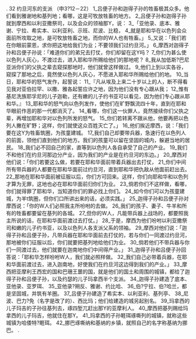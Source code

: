 . 32 
约旦河东的支派 
（申3?12－22） 
1_吕便子孙和迦得子孙的牲畜极其众多。他们看到雅谢地和基列地；看哪，这是可牧放牲畜的地方。 2_吕便子孙和迦得子孙就到摩西和以利亚撒祭司，以及会众的领袖那Y，说： 3_「亚他录、底本、雅谢、宁拉、希实本、以利亚利、示班、尼波、比稳， 4_就是耶和华在以色列会众面前所攻取之地，是可牧放牲畜之地，而你的W人也有牲畜。」 5_又说：「我们若在你眼前蒙恩，求你把这地给我们为业；不要领我们过约旦河。」 
6_摩西对迦得子孙和吕便子孙说：「难道你们的弟兄去打仗，你们却留在这Y吗？ 7_你们为甚么使以色列人灰心，不渡过去，进入耶和华所赐给他们的那地呢？ 8_我从加低斯?巴尼亚派你们的父执之辈去窥探那地时，他们就曾这样做过。 9_他们上到以实各谷，窥探了那地之后，竟然使以色列人灰心，不愿进入耶和华所赐给他们的地。 10_当日，耶和华的怒气发作，起誓说： 11_『凡从埃及上来二十岁以上的人，断不得看见我对亚伯拉罕、以撒、雅各起誓应许之地，因为他们没有专心跟从我； 12_惟有基尼洗族耶孚尼的儿子迦勒，还有嫩的儿子约书亚可以看见，因为他们专心跟从耶和华。』 13_耶和华的怒气向以色列发作，使他们在旷野飘流四十年，直到在耶和华眼前作恶的那一代都消灭了。 14_看哪，你们这一伙罪人，竟然接续你们父执之辈，再增加耶和华对以色列所发的怒气。 15_你们若转离不跟从他，他要再把以色列人撇在旷野；这样，你们就使这众百姓灭亡了。」 
16_他们挨近摩西，说：「我们要在这Y为牲畜筑圈，为孩童建城。 17_我们自己却要带兵器，急速行在以色列人的前面，领他们直到他们的地方。我们的孩童可以留在坚固的城内，躲避当地的居民。 18_我们必不回自己的家，直等到以色列人各自承受了自己的产业。 19_我们不和他们在约旦河那边分产业，因为我们的产业是在约旦河的东边。」 20_摩西对他们说：「你们若要这么做，若要在耶和华面前带着兵器出去打仗， 21_你们中间所有带兵器的人都要在耶和华面前过约旦河，直到耶和华把仇敌从他面前赶出去。 22_那地在耶和华面前被征服以后，你们方可回来。这样，你们向耶和华和以色列才算为无罪，这地也必在耶和华面前归你们为业。 23_倘若你们不这样做，看哪，你们就得罪了耶和华，当知道你们的罪必找上你们。 24_如今你们可以为孩童建城，为羊t筑圈，但你们口所讲出来的话，必须实践。」 25_迦得子孙和吕便子孙对摩西说：「你的W人们必照我主所吩咐的去做。 26_我们的孩子、妻子、牛羊和所有的牲畜都要留在基列的各城。 27_但你的W人，凡能带兵器上战场的，都要照我主所说的话，在耶和华面前渡过去打仗。」 
28_于是，摩西为他们吩咐以利亚撒祭司和嫩的儿子约书亚，以及以色列人各支派父系的领袖。 29_摩西对他们说：「迦得子孙和吕便子孙，凡带兵器在耶和华面前去打仗的，若与你们一同渡过约旦河，那地被你们征服以后，你们就要把基列地给他们为业。 30_倘若他们不带兵器与你们一同渡过去，他们就要在迦南地你们中间得产业。」 31_迦得子孙和吕便子孙回答说：「耶和华怎样吩咐W人，我们就必照样做。 32_我们自己必带着兵器，在耶和华面前渡过去，进入迦南地，好使我们在约旦河这边得到我们的产业。」 
33_摩西把亚摩利王西宏的国和巴珊王噩的国，就是他们的国土和周围的城镇，都给了迦得子孙和吕便子孙，以及约瑟的儿子玛拿西半个支派。 34_迦得子孙建造了底本、亚他录、亚罗珥、 35_亚他录?朔反、雅谢、约比哈、 36_伯?宁拉、伯?哈兰，都是坚固城，并筑有羊圈。 37_吕便子孙建造了希实本、以利亚利、基列亭、 38_尼波、巴力?免（名字是改了的）、西比玛；他们给建造的城另起别名。 39_玛拿西的儿子玛吉的子孙往基列去，琢四堑兀赶出那Y的亚摩利人。 40_摩西把基列赐给玛拿西的儿子玛吉，他就住在那Y。 41_玛拿西的子孙睚珥琢嘶列的城镇，就称这些城镇为哈倭特?睚珥。 42_挪巴琢嘶纳和基纳的乡镇，就照自己的名字称基纳为挪巴。 
.